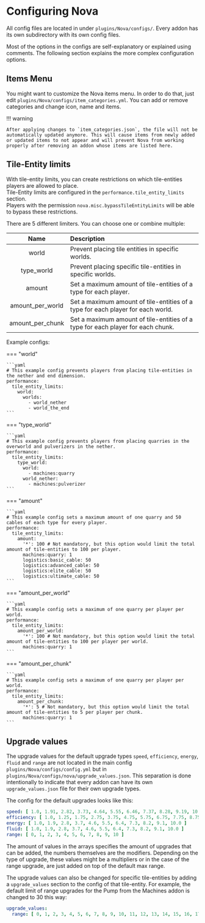 # Configuring Nova

All config files are located in under `plugins/Nova/configs/`.
Every addon has its own subdirectory with its own config files.

Most of the options in the configs are self-explanatory or explained using comments.
The following section explains the more complex configuration options.

## Items Menu
You might want to customize the Nova items menu. In order to do that, just edit `plugins/Nova/configs/item_categories.yml`. You can add or remove categories and change icon, name and items.

!!! warning

    After applying changes to `item_categories.json`, the file will not be automatically updated anymore. This will cause items from newly added or updated items to not appear and will prevent Nova from working properly after removing an addon whose items are listed here.

## Tile-Entity limits

With tile-entity limits, you can create restrictions on which tile-entities players are allowed to place.  
Tile-Entity limits are configured in the `performance.tile_entity_limits` section.  
Players with the permission `nova.misc.bypassTileEntityLimits` will be able to bypass these restrictions.

There are 5 different limiters. You can choose one or combine multiple:

|       Name       | Description                                                                     |
|:----------------:|:--------------------------------------------------------------------------------|
|      world       | Prevent placing tile entities in specific worlds.                               |
|    type_world    | Prevent placing specific tile-entities in specific worlds.                      |
|      amount      | Set a maximum amount of tile-entities of a type for each player.                |
| amount_per_world | Set a maximum amount of tile-entities of a type for each player for each world. |
| amount_per_chunk | Set a maximum amount of tile-entities of a type for each player for each chunk. |

Example configs:

=== "world"

    ```yaml
    # This example config prevents players from placing tile-entities in the nether and end dimension.
    performance:
      tile_entity_limits:
        world:
          worlds:
            - world_nether
            - world_the_end
    ```

=== "type_world"

    ```yaml
    # This example config prevents players from placing quarries in the overworld and pulverizers in the nether.
    performance:
      tile_entity_limits:
        type_world:
          world:
            - machines:quarry
          world_nether:
            - machines:pulverizer
    ```

=== "amount"

    ```yaml
    # This example config sets a maximum amount of one quarry and 50 cables of each type for every player.
    performance:
      tile_entity_limits:
        amount:
          '*': 100 # Not mandatory, but this option would limit the total amount of tile-entities to 100 per player.
          machines:quarry: 1
          logistics:basic_cable: 50
          logistics:advanced_cable: 50
          logistics:elite_cable: 50
          logistics:ultimate_cable: 50
    ```

=== "amount_per_world"

    ```yaml
    # This example config sets a maximum of one quarry per player per world.
    performance:
      tile_entity_limits:
        amount_per_world:
          '*': 100 # Not mandatory, but this option would limit the total amount of tile-entities to 100 per player per world.
          machines:quarry: 1
    ```

=== "amount_per_chunk"

    ```yaml
    # This example config sets a maximum of one quarry per player per world.
    performance:
      tile_entity_limits:
        amount_per_chunk:
          '*': 5 # Not mandatory, but this option would limit the total amount of tile-entities to 5 per player per chunk.
          machines:quarry: 1
    ```

## Upgrade values

The upgrade values for the default upgrade types `speed`, `efficiency`, `energy`, `fluid` and `range`
are not located in the main config `plugins/Nova/configs/config.yml` but in `plugins/Nova/configs/nova/upgrade_values.json`.
This separation is done intentionally to indicate that every addon can have its own `upgrade_values.json` file for their own upgrade types.

The config for the default upgrades looks like this:
```yaml
speed: [ 1.0, 1.91, 2.82, 3.73, 4.64, 5.55, 6.46, 7.37, 8.28, 9.19, 10.0 ]
efficiency: [ 1.0, 1.25, 1.75, 2.75, 3.75, 4.75, 5.75, 6.75, 7.75, 8.75, 9.75 ]
energy: [ 1.0, 1.9, 2.8, 3.7, 4.6, 5.5, 6.4, 7.3, 8.2, 9.1, 10.0 ]
fluid: [ 1.0, 1.9, 2.8, 3.7, 4.6, 5.5, 6.4, 7.3, 8.2, 9.1, 10.0 ]
range: [ 0, 1, 2, 3, 4, 5, 6, 7, 8, 9, 10 ]
```

The amount of values in the arrays specifies the amount of upgrades that can be added, the numbers themselves are the modifiers.
Depending on the type of upgrade, these values might be a multipliers or in the case of the range upgrade, are just added on top of the default max range.

The upgrade values can also be changed for specific tile-entities by adding a `upgrade_values` section to the config of that tile-entity.
For example, the default limit of range upgrades for the Pump from the Machines addon is changed to 30 this way:
```yaml
upgrade_values:
  range: [ 0, 1, 2, 3, 4, 5, 6, 7, 8, 9, 10, 11, 12, 13, 14, 15, 16, 17, 18, 19, 20, 21, 22, 23, 24, 25, 26, 27, 28, 29, 30 ]
```